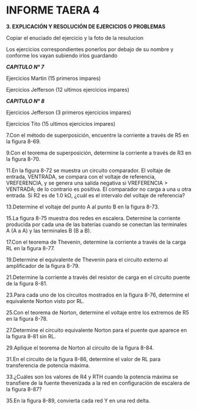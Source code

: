 # INFORME TAERA 4

**3. EXPLICACIÓN Y RESOLUCIÓN DE EJERCICIOS O PROBLEMAS**

Copiar el enuciado del ejercicio y la foto de la resulucion

Los ejercicios correspondientes ponerlos por debajo de su nombre y conforme los vayan subiendo irlos guardando 

***CAPITULO N° 7***

Ejercicios Martin (15 primeros impares)

Ejercicios Jefferson (12 ultimos ejercicios impares)

***CAPITULO N° 8***

 Ejercicios Jefferson (3 primeros ejercicios impares)
 
 Ejercicios Tito  (15 ultimos ejercicios impares)
 
 7.Con el método de superposición, encuentre la corriente a través de R5 en la figura 8-69.
 
 9.Con el teorema de superposición, determine la corriente a través de R3 en la figura 8-70.
 
 11.En la figura 8-72 se muestra un circuito comparador. El voltaje de entrada, VENTRADA, se compara con
 el voltaje de referencia, VREFERENCIA, y se genera una salida negativa si VREFERENCIA > VENTRADA; de
 lo contrario es positiva. El comparador no carga a una u otra entrada. Si R2 es de 1.0 kΩ, ¿cuál es el intervalo
 del voltaje de referencia?
 
 13.Determine el voltaje del punto A al punto B en la figura 8-73.
 
 15.La figura 8-75 muestra dos redes en escalera. Determine la corriente producida por cada una de las baterías
 cuando se conectan las terminales A (A a A) y las terminales B (B a B).
 
 17.Con el teorema de Thevenin, determine la corriente a través de la carga RL en la figura 8-77.
 
 19.Determine el equivalente de Thevenin para el circuito externo al amplificador de la figura 8-79.
 
 21.Determine la corriente a través del resistor de carga en el circuito puente de la figura 8-81.
 
 23.Para cada uno de los circuitos mostrados en la figura 8-76, determine el equivalente Norton visto por RL.
 
 25.Con el teorema de Norton, determine el voltaje entre los extremos de R5 en la figura 8-78.
 
 27.Determine el circuito equivalente Norton para el puente que aparece en la figura 8-81 sin RL.
 
 29.Aplique el teorema de Norton al circuito de la figura 8-84.
 
 31.En el circuito de la figura 8-86, determine el valor de RL para transferencia de potencia máxima.
 
 33.¿Cuáles son los valores de R4 y RTH cuando la potencia máxima se transfiere de la fuente thevenizada
 a la red en configuración de escalera de la figura 8-87?
 
 35.En la figura 8-89, convierta cada red Y en una red delta.
 


